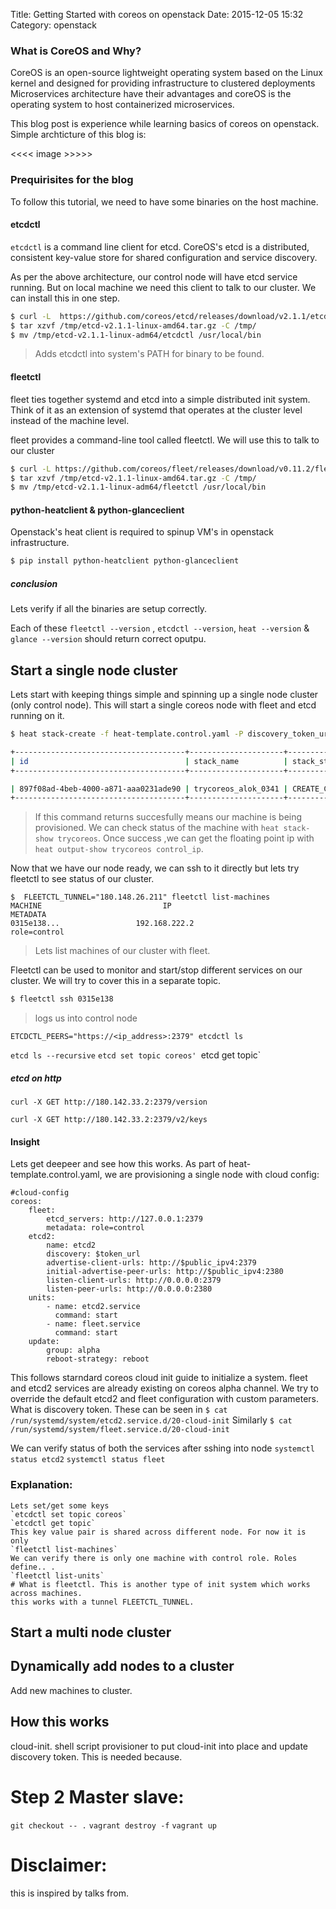 Title: Getting Started with coreos on openstack
Date: 2015-12-05 15:32
Category: openstack


### What is CoreOS and Why?
CoreOS is an open-source lightweight operating system based on the Linux kernel and designed for providing infrastructure to clustered deployments
Microservices architecture have their advantages and coreOS is the operating system to host containerized microservices.

This blog post is experience while learning basics of coreos on openstack. Simple archticture of this blog is:

<<<< image >>>>>

### Prequirisites for the blog
To follow this tutorial, we need to have some binaries on the host machine. 

#### etcdctl
`etcdctl` is a command line client for etcd. CoreOS's etcd is a distributed, consistent key-value store for shared configuration and service discovery.

As per the above architecture, our control node will have etcd service running. But on local machine we need this client to talk to our cluster.
We can install this in one step.

```sh
$ curl -L  https://github.com/coreos/etcd/releases/download/v2.1.1/etcd-v2.1.1-linux-amd64.tar.gz -o /tmp/etcd-v2.1.1-linux-amd64.tar.gz
$ tar xzvf /tmp/etcd-v2.1.1-linux-amd64.tar.gz -C /tmp/
$ mv /tmp/etcd-v2.1.1-linux-adm64/etcdctl /usr/local/bin
```
> Adds etcdctl into system's PATH for binary to be found.

#### fleetctl
fleet ties together systemd and etcd into a simple distributed init system. Think of it as an extension of systemd that operates at the cluster level instead of the machine level. 

fleet provides a command-line tool called fleetctl. We will use this to talk to our cluster

```sh
$ curl -L https://github.com/coreos/fleet/releases/download/v0.11.2/fleet-v0.11.2-linux-amd64.tar.gz -o fleet-v0.11.2-linux-amd64
$ tar xzvf /tmp/etcd-v2.1.1-linux-amd64.tar.gz -C /tmp/
$ mv /tmp/etcd-v2.1.1-linux-adm64/fleetctl /usr/local/bin
```

#### python-heatclient & python-glanceclient
Openstack's heat client is required to spinup VM's in openstack infrastructure.
```sh
$ pip install python-heatclient python-glanceclient
```
##### conclusion
Lets verify if all the binaries are setup correctly.

Each of these `fleetctl --version` , `etcdctl --version`, `heat --version` & `glance --version` should return correct oputpu.

## Start a single node cluster

Lets start with keeping things simple and spinning up a single node cluster (only control node). This will start a single coreos node with fleet and etcd running on it.

```sh
$ heat stack-create -f heat-template.control.yaml -P discovery_token_url=`curl -q https://discovery.etcd.io/new?size=1` trycoreos

+--------------------------------------+---------------------+-----------------+----------------------+
| id                                   | stack_name          | stack_status    | creation_time        |
+--------------------------------------+---------------------+-----------------+----------------------+

| 897f08ad-4beb-4000-a871-aaa0231ade90 | trycoreos_alok_0341 | CREATE_COMPLETE | 2015-07-30T22:11:35Z |
+--------------------------------------+---------------------+-----------------+----------------------+

```
> If this command returns succesfully means our machine is being provisioned. We can check status of the machine with `heat stack-show trycoreos`. Once success ,we can get the floating point ip with `heat output-show trycoreos control_ip`.

Now that we have our node ready, we can ssh to it directly but lets try fleetctl to see status of our cluster.
```
$  FLEETCTL_TUNNEL="180.148.26.211" fleetctl list-machines
MACHINE                           IP                               METADATA
0315e138...                 192.168.222.2                      role=control
```
> Lets list machines of our cluster with fleet.

Fleetctl can be used to monitor and start/stop different services on our cluster. We will try to cover this in a separate topic.

```sh
$ fleetctl ssh 0315e138
``` 
> logs us into control node

`ETCDCTL_PEERS="https://<ip_address>:2379" etcdctl ls`

`etcd ls --recursive`
`etcd set topic coreos'
`etcd get topic`
##### etcd on http
`curl -X GET http://180.142.33.2:2379/version`

`curl -X GET http://180.142.33.2:2379/v2/keys`

#### Insight
Lets get deepeer and see how this works. As part of heat-template.control.yaml, we are provisioning a single node with cloud config:
```
#cloud-config
coreos:
    fleet:
        etcd_servers: http://127.0.0.1:2379
        metadata: role=control
    etcd2:
        name: etcd2
        discovery: $token_url
        advertise-client-urls: http://$public_ipv4:2379
        initial-advertise-peer-urls: http://$public_ipv4:2380
        listen-client-urls: http://0.0.0.0:2379
        listen-peer-urls: http://0.0.0.0:2380
    units:
        - name: etcd2.service
          command: start
        - name: fleet.service
          command: start
    update:
        group: alpha
        reboot-strategy: reboot
```
This follows starndard coreos cloud init guide to initialize a system. fleet and etcd2 services are already existing on coreos alpha channel. We try to override the default etcd2 and fleet configuration with custom parameters. 
What is discovery token.
These can be seen in
`$ cat /run/systemd/system/etcd2.service.d/20-cloud-init`
Similarly 
`$ cat /run/systemd/system/fleet.service.d/20-cloud-init`

We can verify status of both the services after sshing into node
`systemctl status etcd2`
`systemctl status fleet`
### Explanation:

    Lets set/get some keys
    `etcdctl set topic coreos`
    `etcdctl get topic`
    This key value pair is shared across different node. For now it is only 
    `fleetctl list-machines`
    We can verify there is only one machine with control role. Roles define.. .
    `fleetctl list-units`
    # What is fleetctl. This is another type of init system which works across machines.
    this works with a tunnel FLEETCTL_TUNNEL.

## Start a multi node cluster

## Dynamically add nodes to a cluster
Add new machines to cluster.    
## How this works
cloud-init.
shell script provisioner to put cloud-init into place and 
update discovery token. This is needed because.

# Step 2 Master slave:
`git checkout -- .`
`vagrant destroy -f`
`vagrant up`
# Disclaimer: 
this is inspired by talks from.
